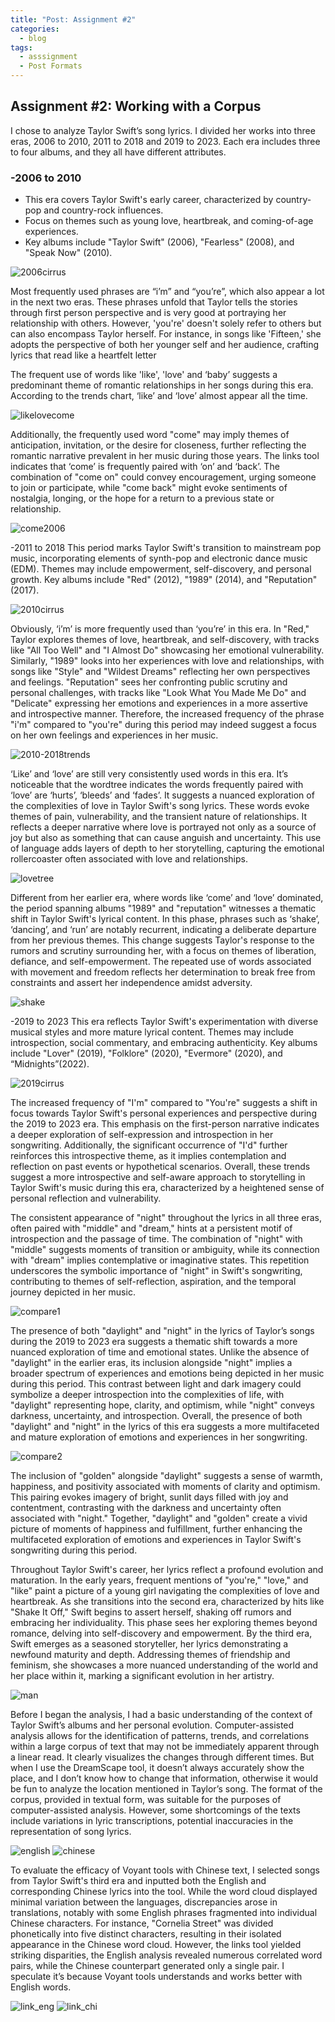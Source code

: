 ```yaml
---
title: "Post: Assignment #2"
categories:
  - blog
tags:
  - asssignment
  - Post Formats
---
```

## Assignment #2: Working with a Corpus


I chose to analyze Taylor Swift’s song lyrics. I divided her works into three eras, 2006 to 2010, 2011 to 2018 and 2019 to 2023. Each era includes three to four albums, and they all have different attributes.

### -2006 to 2010

- This era covers Taylor Swift's early career, characterized by country-pop and country-rock influences.
- Focus on themes such as young love, heartbreak, and coming-of-age experiences.
- Key albums include "Taylor Swift" (2006), "Fearless" (2008), and "Speak Now" (2010).

![2006cirrus](/assets/assignment2/2006cirrus.png)

Most frequently used phrases are “i’m” and “you’re”, which also appear a lot in the next two eras. These phrases unfold that Taylor tells the stories through first person perspective and is very good at portraying her relationship with others. However, 'you're' doesn't solely refer to others but can also encompass Taylor herself. For instance, in songs like 'Fifteen,' she adopts the perspective of both her younger self and her audience, crafting lyrics that read like a heartfelt letter

The frequent use of words like 'like', 'love' and ‘baby’ suggests a predominant theme of romantic relationships in her songs during this era. According to the trends chart, ‘like’ and ‘love’ almost appear all the time.

![likelovecome](/assets/assignment2/likelovecome.png)

Additionally, the frequently used word "come" may imply themes of anticipation, invitation, or the desire for closeness, further reflecting the romantic narrative prevalent in her music during those years. The links tool indicates that ‘come’ is frequently paired with ‘on’ and ‘back’. The combination of "come on" could convey encouragement, urging someone to join or participate, while "come back" might evoke sentiments of nostalgia, longing, or the hope for a return to a previous state or relationship.

![come2006](/assets/assignment2/come2006.png)

-2011 to 2018
This period marks Taylor Swift's transition to mainstream pop music, incorporating elements of synth-pop and electronic dance music (EDM).
Themes may include empowerment, self-discovery, and personal growth.
Key albums include "Red" (2012), "1989" (2014), and "Reputation" (2017).

![2010cirrus](/assets/assignment2/2010cirrus.png)

Obviously, ‘i’m’ is more frequently used than ‘you’re’ in this era. In "Red," Taylor explores themes of love, heartbreak, and self-discovery, with tracks like "All Too Well" and "I Almost Do" showcasing her emotional vulnerability. Similarly, "1989" looks into her experiences with love and relationships, with songs like "Style" and "Wildest Dreams" reflecting her own perspectives and feelings. "Reputation" sees her confronting public scrutiny and personal challenges, with tracks like "Look What You Made Me Do" and "Delicate" expressing her emotions and experiences in a more assertive and introspective manner. Therefore, the increased frequency of the phrase "i'm" compared to "you're" during this period may indeed suggest a focus on her own feelings and experiences in her music.

![2010-2018trends](/assets/assignment2/2010-2018trends.png)

‘Like’ and ‘love’ are still very consistently used words in this era. It’s noticeable that the wordtree indicates the words frequently paired with ‘love’ are ‘hurts’, ‘bleeds’ and ‘fades’. It suggests a nuanced exploration of the complexities of love in Taylor Swift's song lyrics. These words evoke themes of pain, vulnerability, and the transient nature of relationships. It reflects a deeper narrative where love is portrayed not only as a source of joy but also as something that can cause anguish and uncertainty. This use of language adds layers of depth to her storytelling, capturing the emotional rollercoaster often associated with love and relationships.

![lovetree](/assets/assignment2/love.png)

Different from her earlier era, where words like ‘come’ and ‘love’ dominated, the period spanning albums "1989" and "reputation" witnesses a thematic shift in Taylor Swift's lyrical content. In this phase, phrases such as ‘shake’, ‘dancing’, and ‘run’ are notably recurrent, indicating a deliberate departure from her previous themes. This change suggests Taylor's response to the rumors and scrutiny surrounding her, with a focus on themes of liberation, defiance, and self-empowerment. The repeated use of words associated with movement and freedom reflects her determination to break free from constraints and assert her independence amidst adversity.

![shake](/assets/assignment2/shake.png)

-2019 to 2023
This era reflects Taylor Swift's experimentation with diverse musical styles and more mature lyrical content.
Themes may include introspection, social commentary, and embracing authenticity.
Key albums include "Lover" (2019), "Folklore" (2020), "Evermore" (2020), and “Midnights”(2022).

![2019cirrus](/assets/assignment2/2019cirrus.png)

The increased frequency of "I'm" compared to "You're" suggests a shift in focus towards Taylor Swift's personal experiences and perspective during the 2019 to 2023 era. This emphasis on the first-person narrative indicates a deeper exploration of self-expression and introspection in her songwriting. Additionally, the significant occurrence of "I'd" further reinforces this introspective theme, as it implies contemplation and reflection on past events or hypothetical scenarios. Overall, these trends suggest a more introspective and self-aware approach to storytelling in Taylor Swift's music during this era, characterized by a heightened sense of personal reflection and vulnerability.

The consistent appearance of "night" throughout the lyrics in all three eras, often paired with "middle" and "dream," hints at a persistent motif of introspection and the passage of time. The combination of "night" with "middle" suggests moments of transition or ambiguity, while its connection with "dream" implies contemplative or imaginative states. This repetition underscores the symbolic importance of "night" in Swift's songwriting, contributing to themes of self-reflection, aspiration, and the temporal journey depicted in her music.

![compare1](/assets/assignment2/compare1.png)

The presence of both "daylight" and "night" in the lyrics of Taylor’s songs during the 2019 to 2023 era suggests a thematic shift towards a more nuanced exploration of time and emotional states. Unlike the absence of "daylight" in the earlier eras, its inclusion alongside "night" implies a broader spectrum of experiences and emotions being depicted in her music during this period. This contrast between light and dark imagery could symbolize a deeper introspection into the complexities of life, with "daylight" representing hope, clarity, and optimism, while "night" conveys darkness, uncertainty, and introspection. Overall, the presence of both "daylight" and "night" in the lyrics of this era suggests a more multifaceted and mature exploration of emotions and experiences in her songwriting.

![compare2](/assets/assignment2/compare2.png)

The inclusion of "golden" alongside "daylight" suggests a sense of warmth, happiness, and positivity associated with moments of clarity and optimism. This pairing evokes imagery of bright, sunlit days filled with joy and contentment, contrasting with the darkness and uncertainty often associated with "night." Together, "daylight" and "golden" create a vivid picture of moments of happiness and fulfillment, further enhancing the multifaceted exploration of emotions and experiences in Taylor Swift's songwriting during this period.

Throughout Taylor Swift's career, her lyrics reflect a profound evolution and maturation. In the early years, frequent mentions of "you're," "love," and "like" paint a picture of a young girl navigating the complexities of love and heartbreak. As she transitions into the second era, characterized by hits like "Shake It Off," Swift begins to assert herself, shaking off rumors and embracing her individuality. This phase sees her exploring themes beyond romance, delving into self-discovery and empowerment. By the third era, Swift emerges as a seasoned storyteller, her lyrics demonstrating a newfound maturity and depth. Addressing themes of friendship and feminism, she showcases a more nuanced understanding of the world and her place within it, marking a significant evolution in her artistry.

![man](/assets/assignment2/man.png)

Before I began the analysis, I had a basic understanding of the context of Taylor Swift’s albums and her personal evolution. Computer-assisted analysis allows for the identification of patterns, trends, and correlations within a large corpus of text that may not be immediately apparent through a linear read. It clearly visualizes the changes through different times. But when I use the DreamScape tool, it doesn’t always accurately show the place, and I don’t know how to change that information, otherwise it would be fun to analyze the location mentioned in Taylor’s song. The format of the corpus, provided in textual form, was suitable for the purposes of computer-assisted analysis. However, some shortcomings of the texts include variations in lyric transcriptions, potential inaccuracies in the representation of song lyrics. 

![english](/assets/assignment2/english.png)
![chinese](/assets/assignment2/chinese.png)

To evaluate the efficacy of Voyant tools with Chinese text, I selected songs from Taylor Swift's third era and inputted both the English and corresponding Chinese lyrics into the tool. While the word cloud displayed minimal variation between the languages, discrepancies arose in translations, notably with some English phrases fragmented into individual Chinese characters. For instance, "Cornelia Street" was divided phonetically into five distinct characters, resulting in their isolated appearance in the Chinese word cloud. However, the links tool yielded striking disparities, the English analysis revealed numerous correlated word pairs, while the Chinese counterpart generated only a single pair. I speculate it’s because Voyant tools understands and  works better with English words.

![link_eng](/assets/assignment2/link_eng.png)
![link_chi](/assets/assignment2/link_chi.png)
